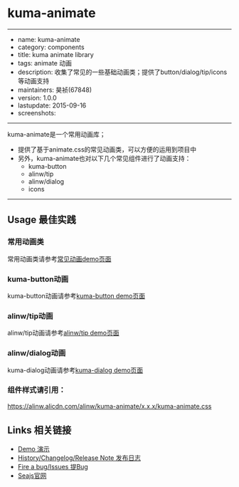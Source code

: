 # kuma-animate

---

- name: kuma-animate
- category: components
- title: kuma animate library
- tags: animate 动画
- description: 收集了常见的一些基础动画类；提供了button/dialog/tip/icons等动画支持
- maintainers: 昊祯(67848)
- version: 1.0.0
- lastupdate: 2015-09-16
- screenshots: 

---

kuma-animate是一个常用动画库；
- 提供了基于animate.css的常见动画类，可以方便的运用到项目中
- 另外，kuma-animate也对以下几个常见组件进行了动画支持：
  - kuma-button
  - alinw/tip
  - alinw/dialog
  - icons

---

## Usage 最佳实践

### 常用动画类

常用动画类请参考[常见动画demo页面](./examples/animate.html)

### kuma-button动画

kuma-button动画请参考[kuma-button demo页面](./examples/button.html)

### alinw/tip动画

alinw/tip动画请参考[alinw/tip demo页面](./examples/tip.html)

### alinw/dialog动画

kuma-dialog动画请参考[kuma-dialog demo页面](./examples/dialog.html)

### 组件样式请引用：

https://alinw.alicdn.com/alinw/kuma-animate/x.x.x/kuma-animate.css

## Links 相关链接

- [Demo 演示](/examples/index.html)
- [History/Changelog/Release Note 发布日志](/history)
- [Fire a bug/Issues 提Bug](http://gitlab.alibaba-inc.com/alinw/kuma-animate/issues)
- [Seajs官网](http://seajs.org/)
